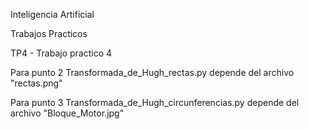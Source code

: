 Inteligencia Artificial

Trabajos Practicos

TP4 - Trabajo practico 4

Para punto 2
Transformada_de_Hugh_rectas.py
depende del archivo "rectas.png"

Para punto 3
Transformada_de_Hugh_circunferencias.py
depende del archivo "Bloque_Motor.jpg"

